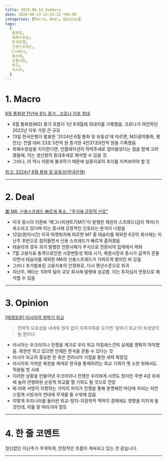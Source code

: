 ```yaml
---
title: 2024.08.13 Summary
date: 2024-08-13 12:33:12 +09:00
categories: [Macro, Deal, Opinion]
tags:
  [
   통화량,
   화폐수량설,
   한국은행,
   신용스프레드,
   Credit,
   회사채,
   유통시장,
   외교,
   러시아,
  ]
---
```


# 1. Macro

[6월 통화량 전년비 6% 증가...코로나 이후 최대](https://news.einfomax.co.kr/news/articleView.html?idxno=4321062)

- 6월 통화량(M2) 증가 흐름이 1년 8개월래 최대치를 기록했음. 코로나가 여전하던 2022년 이후 가장 큰 규모
- 13일 한국은행이 발표한 '2024년 6월 통화 및 유동성'에 따르면, M2(광의통화, 평잔)는 전월 대비 23조 5천억 원 증가한 4천37조6천억 원을 기록했음
- 화폐수량설을 지지한다면, 인플레이션이 하락추세로 접어들었다는 점을 함께 고려했을때, 이는 생산량의 증대추세로 해석할 수 있을 것.
- 그러나, 이 역시 이론에 불과하기 때문에 실증자료의 추이를 지켜보아야 할 듯

[참고: 2024년 6월 통화 및 유동성(한국은행)](https://www.bok.or.kr/portal/bbs/B0000501/view.do?nttId=10086406&searchCnd=1&searchKwd=&depth=201150&pageUnit=10&pageIndex=1&programType=newsData&menuNo=201264&oldMenuNo=201150)

---

# 2. Deal

[美 M6, 신용스프레드 빠르게 축소..."주식에 긍정적 신호"](https://news.einfomax.co.kr/news/articleView.html?idxno=4320980)

- 미국 증시의 이른바 '매그니피센트7(M7)'이 발행한 채권의 스프레드(금리 격차)가 축소되고 있다며 이는 증시에 긍정적인 신호라는 분석이 나왔음
- 12일(현지시간) 미국 마켓워치에 따르면 M7 중 테슬라를 제외한 6곳의 회사채는 지난주 후반으로 접어들면서 신용 스프레드가 빠르게 좁혀졌음
- 테슬라의 경우 과거 발행한 전환사채가 주식으로 전환되어 집계에서 제외
- 7월 고용지표 충격으로인한 시장변동성 확대 시기, 채권시장과 증시가 급격히 흔들리면서 테슬라를 제외한 M6의 신용스프레드가 가파르게 벌어진 바 있음
- 그러나 추가발표된 고용지표의 안정화로, 다시 평년수준으로 회귀
- 지난주, 메타는 105억 달러 규모 회사채 발행에 성공함. 이는 투자심리 안정으로 해석할 수 있음

---

# 3. Opinion

[[매경포럼] 러시아의 알박기 외교](https://www.mk.co.kr/news/columnists/11091155)

> 전략적 모호성을 내세워 원칙 없이 이쪽저쪽을 오가면 '알박기 외교'의 희생양이 될 뿐이다.

- 러시아는 우크라이나 전쟁을 계기로 우리 외교 아킬레스건의 실체를 명확히 파악했음. 북한만 쥐고 있으면 언제든 한국을 흔들 수 있다는 것
- 러시아 외교의 중요한 한 축은 친러시아 거점을 통한 세력 확장임
- 러시아와 가까운 북한을 매개로 한국을 통제하려는 외교 기제가 옛 소련 밖에서도 적용될 첫 사례
- 이러한 상황을 만들어낸 우크라이나 전쟁은 우리에게 시련도 줬지만 주변 4강 위세에 눌려 관행화된 순응적 외교를 깰 기회도 될 것으로 전망
- 북·러와 서방이 지향하는 가치의 차이가 전쟁을 통해 분명해진 마당에 우리는 자연스럽게 서방과의 연대에 무게를 둘 수밖에 없음
- 이렇게 우리나라를 둘러싼 외교-정치-지정학적 맥락이 경제에도 영향을 미치게 될 것인데, 이를 잘 따라가야 할듯

---

# 4. 한 줄 코멘트

정신없던 지난주가 무색하게, 안정적인 흐름이 계속되고 있는 것 같습니다.

---
